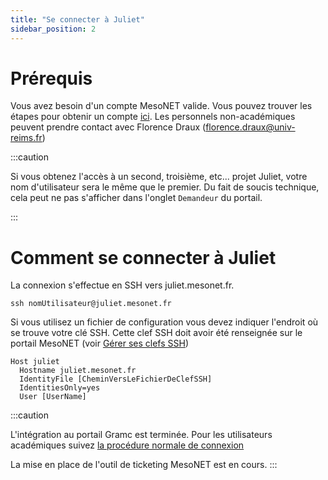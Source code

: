 ```yaml
---
title: "Se connecter à Juliet"
sidebar_position: 2
---
```



# Prérequis

Vous avez besoin d'un compte MesoNET valide. Vous pouvez trouver les étapes pour obtenir un compte [ici](https://www.mesonet.fr/documentation/user-documentation/acces/portail). 
Les personnels non-académiques peuvent prendre contact avec Florence Draux (florence.draux@univ-reims.fr)

:::caution

Si vous obtenez l'accès à un second, troisième, etc... projet Juliet, votre nom d'utilisateur sera le même que le premier. Du fait de soucis technique, cela peut ne pas s'afficher dans l'onglet `Demandeur` du portail. 

:::


# Comment se connecter à Juliet

La connexion s'effectue en SSH vers juliet.mesonet.fr.

` ssh nomUtilisateur@juliet.mesonet.fr `

Si vous utilisez un fichier de configuration vous devez indiquer l'endroit où se trouve votre clé SSH. Cette clef SSH doit avoir été renseignée sur le portail MesoNET (voir [Gérer ses clefs SSH](http://localhost:3000/documentation/user-documentation/acces/ssh))

```
Host juliet
  Hostname juliet.mesonet.fr
  IdentityFile [CheminVersLeFichierDeClefSSH]
  IdentitiesOnly=yes
  User [UserName]
```

:::caution

L'intégration au portail Gramc est terminée. Pour les utilisateurs académiques suivez [la procédure normale de connexion](https://www.mesonet.fr/documentation/user-documentation/acces/portail)

La mise en place de l'outil de ticketing MesoNET est en cours.
:::






